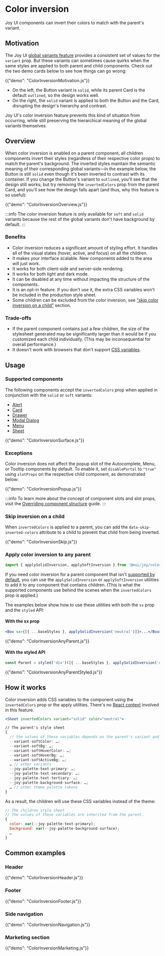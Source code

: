# Color inversion

<p class="description">Joy UI components can invert their colors to match with the parent's variant.</p>

## Motivation

The Joy UI [global variants feature](/joy-ui/main-features/global-variants/) provides a consistent set of values for the `variant` prop.
But these variants can sometimes cause quirks when the same styles are applied to both parent and child components.
Check out the two demo cards below to see how things can go wrong:

{{"demo": "ColorInversionMotivation.js"}}

- On the left, the Button variant is `solid`, while its parent Card is the default `outlined`, so the design works well.
- On the right, the `solid` variant is applied to both the Button and the Card, disrupting the design's hierarchy and contrast.

Joy UI's color inversion feature prevents this kind of situation from occurring, while still preserving the hierarchical meaning of the global variants themselves.

## Overview

When color inversion is enabled on a parent component, all children components invert their styles (regardless of their respective color props) to match the parent's background.
The inverted styles maintain the semantic meaning of their corresponding global variants—in the example below, the Button is still `solid` even though it's been inverted to contrast with its container.
If you change the Button's variant to `outlined`, you'll see that the design still works; but try removing the `invertedColors` prop from the parent Card, and you'll see how the design falls apart (and thus, why this feature is so useful):

{{"demo": "ColorInversionOverview.js"}}

:::info
The color inversion feature is only available for `soft` and `solid` variants because the rest of the global variants don't have background by default.
:::

### Benefits

- Color inversion reduces a significant amount of styling effort. It handles all of the visual states (hover, active, and focus) on all the children.
- It makes your interface scalable. New components added to the area will just work.
- It works for both client-side and server-side rendering.
- It works for both light and dark mode.
- It can be disabled at any time without impacting the structure of the components.
- It is an opt-in feature. If you don't use it, the extra CSS variables won't be included in the production style sheet.
- Some children can be excluded from the color inversion, see ["skip color inversion on a child"](#skip-inversion-on-a-child) section.

### Trade-offs

- If the parent component contains just a few children, the size of the stylesheet generated may be significantly larger than it would be if you customized each child individually. (This may be inconsequential for overall performance.)
- It doesn't work with browsers that don't support [CSS variables](https://caniuse.com/css-variables).

## Usage

### Supported components

The following components accept the `invertedColors` prop when applied in conjunction with the `solid` or `soft` variants:

- [Alert](/joy-ui/react-alert/)
- [Card](/joy-ui/react-card/)
- [Drawer](/joy-ui/react-drawer/)
- [Modal Dialog](/joy-ui/react-modal/#modal-dialog)
- [Menu](/joy-ui/react-menu/)
- [Sheet](/joy-ui/react-sheet/)

{{"demo": "ColorInversionSurface.js"}}

### Exceptions

Color inversion does not affect the popup slot of the Autocomplete, Menu, or Tooltip components by default.
To enable it, set `disablePortal` to `"true"` using `slotProps` on the respective child component, as demonstrated below:

{{"demo": "ColorInversionPopup.js"}}

:::info
To learn more about the concept of component slots and slot props, visit the [Overriding component structure](/joy-ui/customization/overriding-component-structure/) guide.
:::

### Skip inversion on a child

When `invertedColors` is applied to a parent, you can add the `data-skip-inverted-colors` attribute to a child to prevent that child from being inverted.

{{"demo": "ColorInversionSkip.js"}}

### Apply color inversion to any parent

```js
import { applySolidInversion, applySoftInversion } from '@mui/joy/colorInversion';
```

If you need color inversion for a parent component that isn't [supported by default](#supported-components), you can use the `applySolidInversion` or `applySoftInversion` utilities to add it to any component that contains children.
(This is what the supported components use behind the scenes when the `invertedColors` prop is applied.)

The examples below show how to use these utilities with both the `sx` prop and the `styled` API:

#### With the sx prop

```jsx
<Box sx={[{ ...baseStyles }, applySolidInversion('neutral')]}>...</Box>
```

{{"demo": "ColorInversionAnyParent.js"}}

#### With the styled API

```jsx
const Parent = styled('div')([{ ...baseStyles }, applySolidInversion('neutral')]);
```

{{"demo": "ColorInversionAnyParentStyled.js"}}

## How it works

Color inversion adds CSS variables to the component using the `invertedColors` prop or the apply utilities. There's no [React context](https://react.dev/learn/passing-data-deeply-with-context) involved in this feature.

```jsx
<Sheet invertedColors variant="solid" color="neutral">

// The parent's style sheet
{
  // the values of these variables depends on the parent's variant and color.
  --variant-softColor: …;
  --variant-softBg: …;
  --variant-softHoverColor: …;
  --variant-softHoverBg: …;
  --variant-softActiveBg: …;
  … // other variants
  --joy-palette-text-primary: …;
  --joy-palette-text-secondary: …;
  --joy-palette-text-tertiary: …;
  --joy-palette-background-surface: …;
  … // other theme palette tokens
}
```

As a result, the children will use these CSS variables instead of the theme:

```jsx
// The children style sheet
// The values of these variables are inherited from the parent.
{
  color: var(--joy-palette-text-primary);
  background: var(--joy-palette-background-surface);
  …
}
```

## Common examples

### Header

{{"demo": "ColorInversionHeader.js"}}

### Footer

{{"demo": "ColorInversionFooter.js"}}

### Side navigation

{{"demo": "ColorInversionNavigation.js"}}

### Marketing section

{{"demo": "ColorInversionMarketing.js"}}
